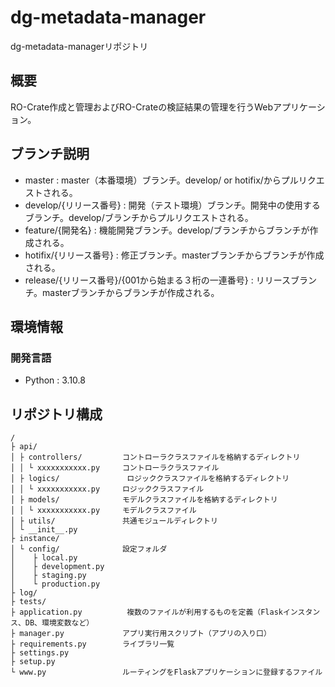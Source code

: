 # dg-metadata-manager

dg-metadata-managerリポジトリ

## 概要

RO-Crate作成と管理およびRO-Crateの検証結果の管理を行うWebアプリケーション。

## ブランチ説明

- master : master（本番環境）ブランチ。develop/ or hotifix/からプルリクエストされる。
- develop/{リリース番号} : 開発（テスト環境）ブランチ。開発中の使用するブランチ。develop/ブランチからプルリクエストされる。
- feature/{開発名} : 機能開発ブランチ。develop/ブランチからブランチが作成される。
- hotifix/{リリース番号} : 修正ブランチ。masterブランチからブランチが作成される。
- release/{リリース番号}/{001から始まる３桁の一連番号} : リリースブランチ。masterブランチからブランチが作成される。


## 環境情報

### 開発言語

- Python : 3.10.8


## リポジトリ構成

```
/
├ api/
│ ├ controllers/         コントローラクラスファイルを格納するディレクトリ
│ │ └ xxxxxxxxxxx.py     コントローラクラスファイル
│ ├ logics/               ロジッククラスファイルを格納するディレクトリ
│ │ └ xxxxxxxxxxx.py     ロジッククラスファイル
│ ├ models/              モデルクラスファイルを格納するディレクトリ
│ │ └ xxxxxxxxxxx.py     モデルクラスファイル
│ ├ utils/               共通モジュールディレクトリ
│ └ __init__.py
├ instance/
│ └ config/              設定フォルダ
│    ├ local.py
│    ├ development.py
│    ├ staging.py
│    └ production.py
├ log/
├ tests/
├ application.py          複数のファイルが利用するものを定義（Flaskインスタンス、DB、環境変数など）
├ manager.py             アプリ実行用スクリプト（アプリの入り口）
├ requirements.py        ライブラリ一覧
├ settings.py
├ setup.py
└ www.py                 ルーティングをFlaskアプリケーションに登録するファイル
```
